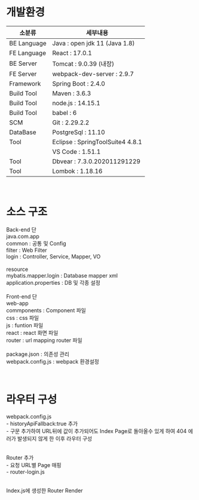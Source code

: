 # 개발환경

소분류 | 세부내용
---- | ----
BE Language | Java : open jdk 11 (Java 1.8)
FE Language | React : 17.0.1
BE Server | Tomcat : 9.0.39 (내장)
FE Server | webpack-dev-server : 2.9.7
Framework | Spring Boot : 2.4.0
Build Tool | Maven : 3.6.3
Build Tool  | node.js : 14.15.1
Build Tool  | babel : 6
SCM | Git : 2.29.2.2
DataBase | PostgreSql : 11.10
Tool | Eclipse : SpringToolSuite4 4.8.1
|| VS Code : 1.51.1
Tool | Dbvear : 7.3.0.202011291229
Tool | Lombok : 1.18.16

<br/>

# 소스 구조

Back-end 단
<br/>java.com.app
<br/> common : 공통 및 Config
<br/> filter : Web Filter
<br/> login : Controller, Service, Mapper, VO
<br/>
<br/>resource
<br/> mybatis.mapper.login : Database mapper xml
<br/> application.properties : DB 및 각종 설정
<br/>
<br/>Front-end 단
<br/>web-app
<br/> commponents : Component 파일
<br/> css : css 파일
<br/> js : funtion 파일
<br/> react : react 화면 파일
<br/> router : url mapping router 파일
<br/>
<br/>package.json : 의존성 관리
<br/>webpack.config.js : webpack 환경설정

<br/>

# 라우터 구성

webpack.config.js
<br/> - historyApiFallback:true 추가
<br/> - 구문 추가하여 URL뒤에 값이 추가되어도 Index Page로 돌아올수 있게 하여 404 에러가 발생되지 않게 한 이후 라우터 구성

<br/>Router 추가
<br/> - 요청 URL별 Page 매핑
<br/> - router-login.js
 
<br/>Index.js에 생성한 Router Render

